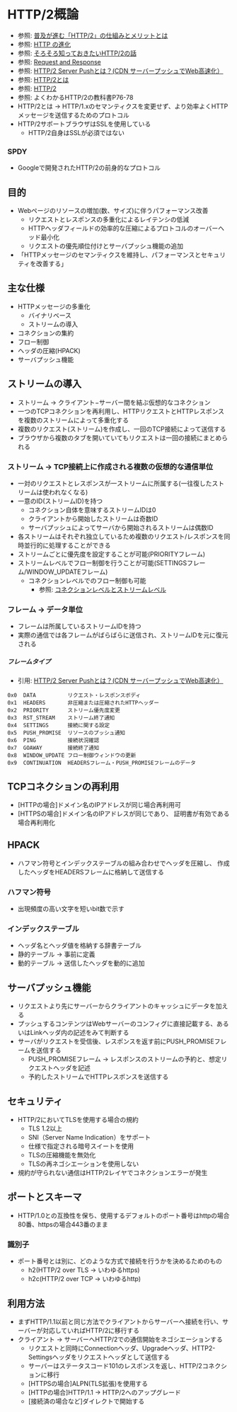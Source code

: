 # HTTP/2概論
- 参照: [普及が進む「HTTP/2」の仕組みとメリットとは](https://knowledge.sakura.ad.jp/7734/)
- 参照: [HTTP の進化](https://developer.mozilla.org/ja/docs/Web/HTTP/Basics_of_HTTP/Evolution_of_HTTP)
- 参照: [そろそろ知っておきたいHTTP/2の話](https://qiita.com/mogamin3/items/7698ee3336c70a482843)
- 参照: [Request and Response](https://youtu.be/0cmXVXMdbs8)
- 参照: [HTTP/2 Server Pushとは？(CDN サーバープッシュでWeb高速化）](https://blog.redbox.ne.jp/http2-server-push-cdn.html)
- 参照: [HTTP/2とは](https://www.nic.ad.jp/ja/newsletter/No68/0800.html)
- 参照: [HTTP/2](https://hpbn.co/http2/#binary-framing-layer)
- 参照: よくわかるHTTP/2の教科書P76-78
- HTTP/2とは -> HTTP/1.xのセマンティクスを変更せず、より効率よくHTTPメッセージを送信するためのプロトコル
- HTTP/2サポートブラウザはSSLを使用している
  - HTTP/2自身はSSLが必須ではない

### SPDY
- Googleで開発されたHTTP/2の前身的なプロトコル

## 目的
- Webページのリソースの増加(数、サイズ)に伴うパフォーマンス改善
  - リクエストとレスポンスの多重化によるレイテンシの低減
  - HTTPヘッダフィールドの効率的な圧縮によるプロトコルのオーバーヘッド最小化
  - リクエストの優先順位付けとサーバプッシュ機能の追加
- 「HTTPメッセージのセマンティクスを維持し、パフォーマンスとセキュリティを改善する」

## 主な仕様
- HTTPメッセージの多重化
  - バイナリベース
  - ストリームの導入
- コネクションの集約
- フロー制御
- ヘッダの圧縮(HPACK)
- サーバプッシュ機能

## ストリームの導入
- ストリーム -> クライアント−サーバー間を結ぶ仮想的なコネクション
- 一つのTCPコネクションを再利用し、HTTPリクエストとHTTPレスポンスを複数のストリームによって多重化する
- 複数のリクエスト(ストリーム)を作成し、一回のTCP接続によって送信する
- ブラウザから複数のタブを開いていてもリクエストは一回の接続にまとめられる

### ストリーム -> TCP接続上に作成される複数の仮想的な通信単位
- 一対のリクエストとレスポンスが一ストリームに所属する(一往復したストリームは使われなくなる)
- 一意のID(ストリームID)を持つ
  - コネクション自体を意味するストリームIDは0
  - クライアントから開始したストリームは奇数ID
  - サーバプッシュによってサーバから開始されるストリームは偶数ID
- 各ストリームはそれぞれ独立しているため複数のリクエスト/レスポンスを同時並行的に処理することができる
- ストリームごとに優先度を設定することが可能(PRIORITYフレーム)
- ストリームレベルでフロー制御を行うことが可能(SETTINGSフレーム/WINDOW_UPDATEフレーム)
  - コネクションレベルでのフロー制御も可能
    - 参照: [コネクションレベルとストリームレベル](https://qiita.com/Jxck_/items/622162ad8bcb69fa043d#%E3%83%95%E3%83%AD%E3%83%BC%E5%88%B6%E5%BE%A1%E3%81%AE%E6%96%B9%E6%B3%95)

### フレーム -> データ単位
- フレームは所属しているストリームIDを持つ
- 実際の通信では各フレームがばらばらに送信され、ストリームIDを元に復元される

##### フレームタイプ
- 引用: [HTTP/2 Server Pushとは？(CDN サーバープッシュでWeb高速化）](https://blog.redbox.ne.jp/http2-server-push-cdn.html)
```
0x0  DATA          リクエスト・レスポンスボディ
0x1  HEADERS       非圧縮または圧縮されたHTTPヘッダー
0x2  PRIORITY      ストリーム優先度変更
0x3  RST_STREAM    ストリーム終了通知
0x4  SETTINGS      接続に関する設定
0x5  PUSH_PROMISE  リソースのプッシュ通知
0x6  PING          接続状況確認
0x7  GOAWAY        接続終了通知
0x8  WINDOW_UPDATE フロー制御ウィンドウの更新
0x9  CONTINUATION  HEADERSフレーム・PUSH_PROMISEフレームのデータ
```

## TCPコネクションの再利用
- [HTTPの場合]ドメイン名のIPアドレスが同じ場合再利用可
- [HTTPSの場合]ドメイン名のIPアドレスが同じであり、 証明書が有効である場合再利用化


## HPACK
- ハフマン符号とインデックステーブルの組み合わせでヘッダを圧縮し、
  作成したヘッダをHEADERSフレームに格納して送信する

### ハフマン符号
- 出現頻度の高い文字を短いbit数で示す

### インデックステーブル
- ヘッダ名とヘッダ値を格納する辞書テーブル
- 静的テーブル -> 事前に定義
- 動的テーブル -> 送信したヘッダを動的に追加

## サーバプッシュ機能
- リクエストより先にサーバーからクライアントのキャッシュにデータを加える
- プッシュするコンテンツはWebサーバーのコンフィグに直接記載する、あるいはLinkヘッダ内の記述をみて判断する
- サーバがリクエストを受信後、レスポンスを返す前にPUSH_PROMISEフレームを送信する
  - PUSH_PROMISEフレーム -> レスポンスのストリームの予約と、想定リクエストヘッダを記述
  - 予約したストリームでHTTPレスポンスを送信する

## セキュリティ
- HTTP/2においてTLSを使用する場合の規約
  - TLS 1.2以上
  - SNI（Server Name Indication）をサポート
  - 仕様で指定される暗号スイートを使用
  - TLSの圧縮機能を無効化
  - TLSの再ネゴシエーションを使用しない
- 規約が守られない通信はHTTP/2レイヤでコネクションエラーが発生

## ポートとスキーマ
- HTTP/1.0との互換性を保ち、使用するデフォルトのポート番号はhttpの場合80番、httpsの場合443番のまま

### 識別子
- ポート番号とは別に、どのような方式で接続を行うかを決めるためのもの
  - h2(HTTP/2 over TLS -> いわゆるhttps)
  - h2c(HTTP/2 over TCP -> いわゆるhttp)

## 利用方法
- まずHTTP/1.1以前と同じ方法でクライアントからサーバーへ接続を行い、サーバーが対応していればHTTP/2に移行する
- クライアント -> サーバーへHTTP/2での通信開始をネゴシエーションする
  - リクエストと同時にConnectionヘッダ、Upgradeヘッダ、HTTP2-Settingsヘッダをリクエストヘッダとして送信する
  - サーバーはステータスコード101のレスポンスを返し、HTTP/2コネクションに移行
  - [HTTPSの場合]ALPN(TLS拡張)を使用する
  - [HTTPの場合]HTTP/1.1 -> HTTP/2へのアップグレード
  - [接続済の場合など]ダイレクトで開始する
